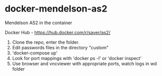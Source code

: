 # docker-mendelson-as2
Mendelson AS2 in the container

Docker Hub - https://hub.docker.com/r/saver/as2/

1. Clone the repo, enter the folder.
2. Edit passwords files in the directory "custom"
3. 'docker-compose up'
4. Look for port mappings with 'docker ps -l' or 'docker inspect'
5. Use browser and vncviewer with appropriate ports, watch logs in wd folder
